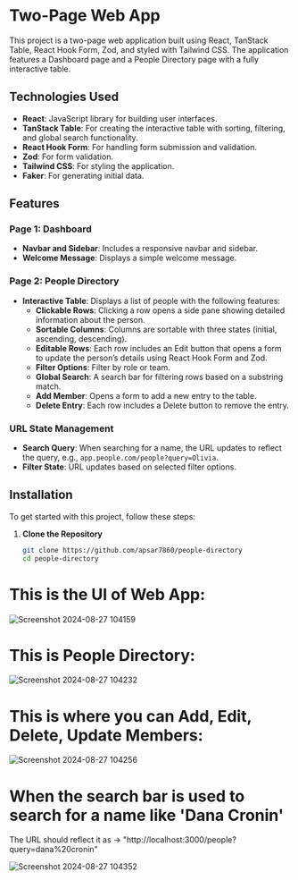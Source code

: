 # Two-Page Web App

This project is a two-page web application built using React, TanStack Table, React Hook Form, Zod, and styled with Tailwind CSS. The application features a Dashboard page and a People Directory page with a fully interactive table.

## Technologies Used

- **React**: JavaScript library for building user interfaces.
- **TanStack Table**: For creating the interactive table with sorting, filtering, and global search functionality.
- **React Hook Form**: For handling form submission and validation.
- **Zod**: For form validation.
- **Tailwind CSS**: For styling the application.
- **Faker**: For generating initial data.

## Features

### Page 1: Dashboard

- **Navbar and Sidebar**: Includes a responsive navbar and sidebar.
- **Welcome Message**: Displays a simple welcome message.

### Page 2: People Directory

- **Interactive Table**: Displays a list of people with the following features:
  - **Clickable Rows**: Clicking a row opens a side pane showing detailed information about the person.
  - **Sortable Columns**: Columns are sortable with three states (initial, ascending, descending).
  - **Editable Rows**: Each row includes an Edit button that opens a form to update the person’s details using React Hook Form and Zod.
  - **Filter Options**: Filter by role or team.
  - **Global Search**: A search bar for filtering rows based on a substring match.
  - **Add Member**: Opens a form to add a new entry to the table.
  - **Delete Entry**: Each row includes a Delete button to remove the entry.

### URL State Management

- **Search Query**: When searching for a name, the URL updates to reflect the query, e.g., `app.people.com/people?query=Olivia`.
- **Filter State**: URL updates based on selected filter options.

## Installation

To get started with this project, follow these steps:

1. **Clone the Repository**

   ```bash
   git clone https://github.com/apsar7860/people-directory
   cd people-directory

# This is the UI of Web App:

![Screenshot 2024-08-27 104159](https://github.com/user-attachments/assets/f2673e09-990e-4b2d-9ddf-bfd433df2cb2)

# This is People Directory:

![Screenshot 2024-08-27 104232](https://github.com/user-attachments/assets/1084a2d8-1f6f-4a48-b33e-d7b81acaa9f4)

# This is where you can Add, Edit, Delete, Update Members:

![Screenshot 2024-08-27 104256](https://github.com/user-attachments/assets/780662bc-d73a-450a-a6ff-c54d7cd57326)

# When the search bar is used to search for a name like 'Dana Cronin' 
The URL should reflect it as -> "http://localhost:3000/people?query=dana%20cronin"

![Screenshot 2024-08-27 104352](https://github.com/user-attachments/assets/b5650c03-8a03-44b7-8ea0-d4a9affd7bcf)
